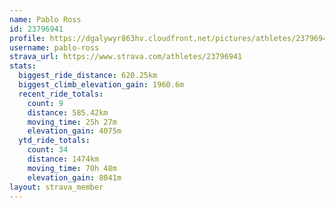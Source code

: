 ```yaml
---
name: Pablo Ross
id: 23796941
profile: https://dgalywyr863hv.cloudfront.net/pictures/athletes/23796941/14615399/1/large.jpg
username: pablo-ross
strava_url: https://www.strava.com/athletes/23796941
stats:
  biggest_ride_distance: 620.25km
  biggest_climb_elevation_gain: 1960.6m
  recent_ride_totals:
    count: 9
    distance: 585.42km
    moving_time: 25h 27m
    elevation_gain: 4075m
  ytd_ride_totals:
    count: 34
    distance: 1474km
    moving_time: 70h 48m
    elevation_gain: 8041m
layout: strava_member
--- 
```

